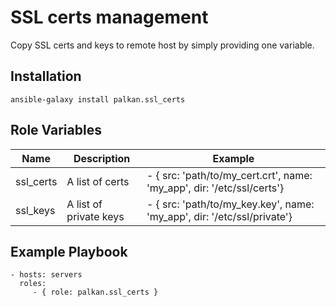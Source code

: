 SSL certs management
=========

Copy SSL certs and keys to remote host by simply providing one variable.

Installation
--------------

`ansible-galaxy install palkan.ssl_certs`

Role Variables
--------------
| Name                        | Description    | Example |
|-----------------------------|---------------|-----------------|
| ssl_certs          | A list of certs | - { src: 'path/to/my_cert.crt', name: 'my_app', dir: '/etc/ssl/certs'}|
| ssl_keys          | A list of private keys | - { src: 'path/to/my_key.key', name: 'my_app', dir: '/etc/ssl/private'}|

Example Playbook
----------------
    - hosts: servers
      roles:
         - { role: palkan.ssl_certs }
